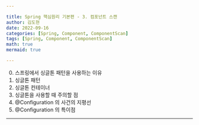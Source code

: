 ```yaml
---

title: Spring 핵심원리 기본편 - 3. 컴포넌트 스캔
author: 김도현
date: 2022-09-16
categories: [Spring, Component, ComponentScan]
tags: [Spring, Component, ComponentScan]
math: true
mermaid: true

---
```


0. 스프링에서 싱글톤 패턴을 사용하는 이유
1. 싱글톤 패턴
2. 싱글톤 컨테이너
3. 싱글톤을 사용할 때 주의할 점
4. @Configuration 의 사건의 지평선
5. @Configuration 의 특이점

---

